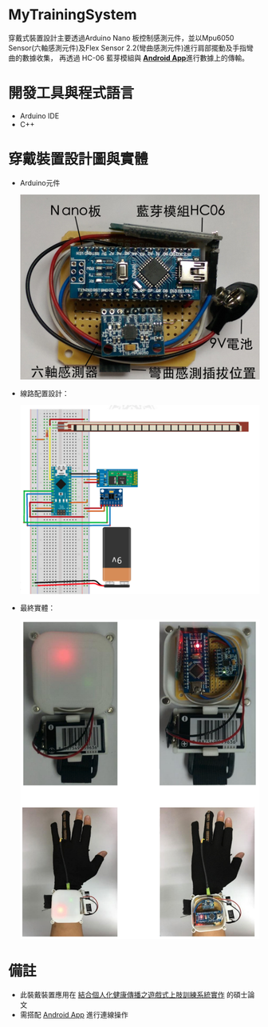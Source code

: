 # MyTrainingSystem

穿戴式裝置設計主要透過Arduino Nano 板控制感測元件，並以Mpu6050 Sensor(六軸感測元件)及Flex Sensor 2.2(彎曲感測元件)進行肩部擺動及手指彎曲的數據收集，
再透過 HC-06 藍芽模組與 [**Android App**](https://github.com/percyku/HandTrainSystem2)進行數據上的傳輸。


# 開發工具與程式語言

- Arduino IDE
- C++


# 穿戴裝置設計圖與實體

- Arduino元件

  [<img src="images/arduino-sensor.png">](https://github.com/percyku/MyTrainningSystem/blob/master/images/arduino-sensor.png)



- 線路配置設計：

   [<img src="images/electrical-diagram.png">](https://github.com/percyku/MyTrainningSystem/blob/master/images/electrical-diagram.png)


- 最終實體：

   [<img src="images/final-entity.png">](https://github.com/percyku/MyTrainningSystem/blob/master/images/final-entity.png)



# 備註

- 此裝戴裝置應用在 [結合個人化健康傳播之遊戲式上肢訓練系統實作](https://ndltd.ncl.edu.tw/cgi-bin/gs32/gsweb.cgi/login?o=dnclcdr&s=id=%22105NTPT0787030%22.&searchmode=basic) 的碩士論文
- 需搭配 [Android App](https://github.com/percyku/HandTrainSystem2) 進行連線操作